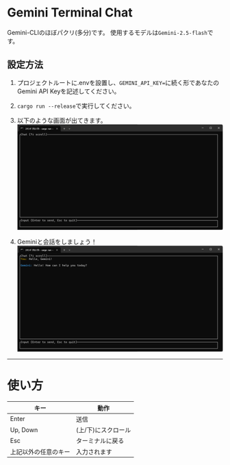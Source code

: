 # Gemini Terminal Chat

Gemini-CLIのほぼパクリ(多分)です。
使用するモデルは`Gemini-2.5-flash`です。

## 設定方法

1. プロジェクトルートに.envを設置し、`GEMINI_API_KEY=`に続く形であなたのGemini API Keyを記述してください。

2. `cargo run --release`で実行してください。
3. 以下のような画面が出てきます。
![](./images/default.png)

4. Geminiと会話をしましょう！
![](./images/hello,%20gemini.png)

---

# 使い方

| キー | 動作 |
| --- | ----- |
| Enter | 送信 |
| Up, Down | (上/下)にスクロール |
| Esc | ターミナルに戻る |
| 上記以外の任意のキー | 入力されます |
